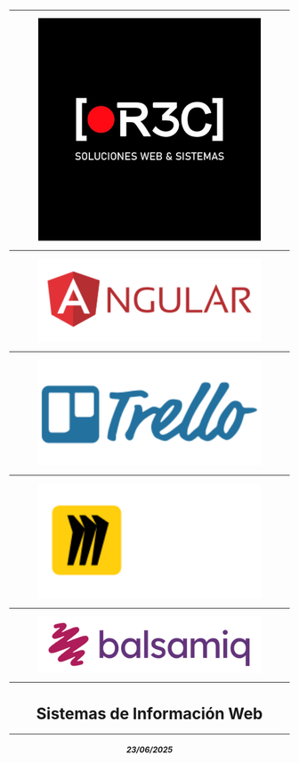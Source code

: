 <hr>
    <div align="center">
        <a href="https://github.com/R3Ccusco"
            target="_blank">
            <img src="https://github.com/R3Ccusco/r3c/blob/main/logorec.jpg" width="400">
        </a>
    </div>

<hr>
    <div align="center">
        <a href="https://angular.dev/"
            target="_blank">
            <img src="https://github.com/R3Ccusco/r3c/blob/main/logoangular.svg" width="400">
        </a>
    </div>

<hr>
    <div align="center">
        <a href="https://trello.com/"
            target="_blank">
            <img src="https://github.com/R3Ccusco/r3c/blob/main/logotrello.svg" width="400">
        </a>
    </div>

<hr>
    <div align="center">
        <a href="https://miro.com/"
            target="_blank">
            <img src="https://github.com/R3Ccusco/r3c/blob/main/logomiro.svg" width="400">
        </a>
    </div>

<hr>
    <div align="center">
        <a href="https://balsamiq.com/"
            target="_blank">
            <img src="https://github.com/R3Ccusco/r3c/blob/main/logobalsamiq.svg" width="400">
        </a>
    </div>

<hr>
<h1 align="center">
Sistemas de Información Web
</h1>

<hr>
    <h5 align="center">
        23/06/2025
    </h5>
